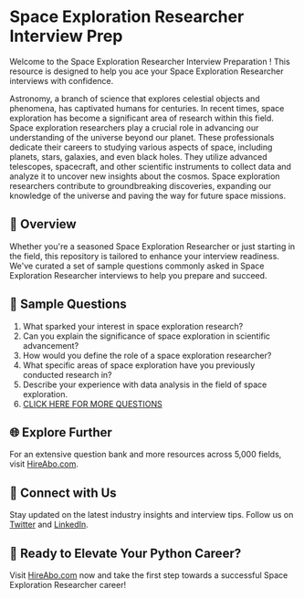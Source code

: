 # Space Exploration Researcher Interview Prep

Welcome to the Space Exploration Researcher Interview Preparation ! This resource is designed to help you ace your Space Exploration Researcher interviews with confidence.

Astronomy, a branch of science that explores celestial objects and phenomena, has captivated humans for centuries. In recent times, space exploration has become a significant area of research within this field. Space exploration researchers play a crucial role in advancing our understanding of the universe beyond our planet. These professionals dedicate their careers to studying various aspects of space, including planets, stars, galaxies, and even black holes. They utilize advanced telescopes, spacecraft, and other scientific instruments to collect data and analyze it to uncover new insights about the cosmos. Space exploration researchers contribute to groundbreaking discoveries, expanding our knowledge of the universe and paving the way for future space missions.

## 🚀 Overview

Whether you're a seasoned Space Exploration Researcher or just starting in the field, this repository is tailored to enhance your interview readiness. We've curated a set of sample questions commonly asked in Space Exploration Researcher interviews to help you prepare and succeed.

## 📝 Sample Questions

1. What sparked your interest in space exploration research?
2. Can you explain the significance of space exploration in scientific advancement?
3. How would you define the role of a space exploration researcher?
4. What specific areas of space exploration have you previously conducted research in?
5. Describe your experience with data analysis in the field of space exploration.
6. [CLICK HERE FOR MORE QUESTIONS](https://hireabo.com/job/5_4_11/Space%20Exploration%20Researcher)

## 🌐 Explore Further

For an extensive question bank and more resources across 5,000 fields, visit [HireAbo.com](https://www.hireabo.com).

## 📱 Connect with Us

Stay updated on the latest industry insights and interview tips. Follow us on [Twitter](https://twitter.com/hireabo) and [LinkedIn](https://www.linkedin.com/in/hire-abo-3609972a8/).

## 🚀 Ready to Elevate Your Python Career?

Visit [HireAbo.com](https://www.hireabo.com) now and take the first step towards a successful Space Exploration Researcher career!